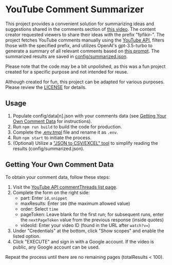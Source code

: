 # YouTube Comment Summarizer

This project provides a convenient solution for summarizing ideas and
suggestions shared in the comments section of
[this video](https://www.youtube.com/watch?v=OqnAWFqYVqk). The content creator
requested viewers to share their ideas with the prefix "fpfikir-". The project
fetches YouTube comments manually using the
[YouTube API](https://developers.google.com/youtube/v3/docs/commentThreads/list),
filters those with the specified prefix, and utilizes OpenAI's gpt-3.5-turbo to
generate a summary of all relevant comments based on
[this prompt](config/prompt.txt). The summarized results are saved in
[config/summarized.json](config/summarized.json).

Please note that the code may be a bit unpolished, as this was a fun project
created for a specific purpose and not intended for reuse.

Although created for fun, this project can be adapted for various purposes.
Please review the [LICENSE](LICENSE) for details.

## Usage

1. Populate config/data\[n\].json with your comments data (see
   [Getting Your Own Comment Data](#getting_own_data) for instructions).
2. Run `npm run build` to build the code for production.
3. Complete the [.env.tmpl](.env.tmpl) file and rename it as `.env`.
4. Run `npm start` to initiate the process.
5. (Optional) Utilize a
   ["JSON to CSV/EXCEL" tool](https://www.google.com/search?hl=en&q=json%20to%20csv)
   to simplify reading the results (config/summarized.json).

<a name="getting_own_data"></a>

## Getting Your Own Comment Data

To obtain your comment data, follow these steps:

1. Visit the
   [YouTube API commentThreads list page](https://developers.google.com/youtube/v3/docs/commentThreads/list).
2. Complete the form on the right side:
   - part: Enter `id,snippet`
   - maxResults: Enter `100` (the maximum allowed value)
   - order: Select `time`
   - pageToken: Leave blank for the first run; for subsequent runs, enter the
     `nextPageToken` value from the previous response (inside quotes)
   - videoId: Enter your video ID (found in the URL after `watch?v=`)
3. Under "Credentials" at the bottom, click "Show scopes" and enable the listed
   option.
4. Click "EXECUTE" and sign in with a Google account. If the video is public,
   any Google account can be used.

Repeat the process until there are no remaining pages (totalResults < 100).
